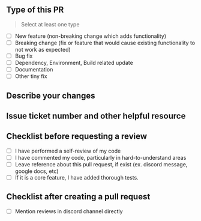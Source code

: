 ## Type of this PR
> Select at least one type
- [ ] New feature (non-breaking change which adds functionality)
- [ ] Breaking change (fix or feature that would cause existing functionality to not work as expected)
- [ ] Bug fix
- [ ] Dependency, Environment, Build related update 
- [ ] Documentation
- [ ] Other tiny fix 
## Describe your changes

## Issue ticket number and other helpful resource

## Checklist before requesting a review
- [ ] I have performed a self-review of my code
- [ ] I have commented my code, particularly in hard-to-understand areas
- [ ] Leave reference about this pull request, if exist (ex. discord message, google docs, etc)
- [ ] If it is a core feature, I have added thorough tests.

## Checklist after creating a pull request
- [ ] Mention reviews in discord channel directly
